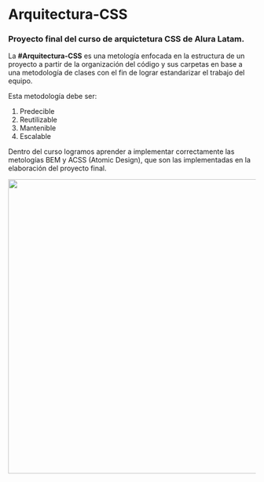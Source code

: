 # Arquitectura-CSS

### Proyecto final del curso de arquictetura CSS de Alura Latam.

La __#Arquitectura-CSS__ es una metología enfocada en la estructura de un proyecto a partir de la organización del código y sus carpetas en base a una metodología de clases con el fin de lograr estandarizar el trabajo del equipo.

Esta metodología debe ser:
1. Predecible
2. Reutilizable
3. Mantenible
4. Escalable

Dentro del curso logramos aprender a implementar correctamente las metologías BEM y ACSS (Atomic Design), que son las implementadas en la elaboración del proyecto final.

<p align="center" >
     <img width="600" heigth="600" src="https://user-images.githubusercontent.com/101413385/169097543-d5ada41e-7db8-481d-9d89-cef4efdf7e05.png">
</p>


